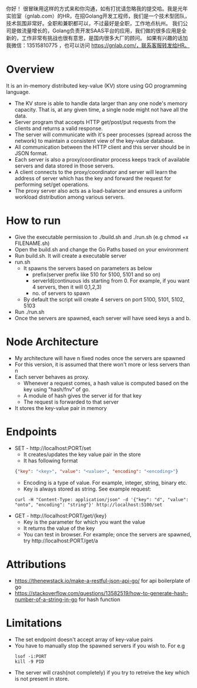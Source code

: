 你好！
很冒昧用这样的方式来和你沟通，如有打扰请忽略我的提交哈。我是光年实验室（gnlab.com）的HR，在招Golang开发工程师，我们是一个技术型团队，技术氛围非常好。全职和兼职都可以，不过最好是全职，工作地点杭州。
我们公司是做流量增长的，Golang负责开发SAAS平台的应用，我们做的很多应用是全新的，工作非常有挑战也很有意思，是国内很多大厂的顾问。
如果有兴趣的话加我微信：13515810775  ，也可以访问 https://gnlab.com/，联系客服转发给HR。
# Overview
It is an in-memory distributed key-value (KV) store using GO programming language. 
- The KV store is able to handle data larger than any one node's memory capacity. That is, at any given time, a single node might not have all the data.
- Server program that accepts HTTP get/post/put requests from the clients and returns a valid response. 
- The server will communicate with it's peer processes (spread across the network) to maintain a consistent view of the key-value database. 
- All communication between the HTTP client and this server should be in JSON format.
- Each server is also a proxy/coordinator process keeps track of available servers and data stored in those servers. 
- A client connects to the proxy/coordinator and server will learn the address of server which has the key and 
  forward the request for performing set/get operations. 
- The proxy server also acts as a load-balancer and ensures a uniform workload distribution among various servers.

# How to run
- Give the executable permission to ./build.sh and ./run.sh (e.g chmod +x FILENAME.sh)
- Open the build.sh and change the Go Paths based on your environment
- Run build.sh. It will create a executable server
- run.sh
  - It spawns the servers based on parameters as below
    - prefix(server prefix like 510 for 5100, 5101 and so on)
    - serverId(continuous ids starting from 0. For example, if you want 4 servers, then it will 0,1,2,3)
    - no. of servers to spawn
  - By default the script will create 4 servers on port 5100, 5101, 5102, 5103
- Run ./run.sh
- Once the servers are spawned, each server will have seed keys a and b.

# Node Architecture
 - My architecture will have n fixed nodes once the servers are spawned
 - For this version, it is assumed that there won't more or less servers than n
 - Each server behaves as proxy.
    - Whenever a request comes, a hash value is computed based on the key using "hash/fnv" of go.
    - A module of hash gives the server id for that key
    - The request is forwarded to that server
  - It stores the key-value pair in memory

# Endpoints
- SET - http://localhost:PORT/set
  - It creates/updates the key value pair in the store
  - It has following format
  ```json
  {"key": "<key>", "value": "<value>", "encoding": "<encoding>"}
  ```
  - Encoding is a type of value. For example, integer, string, binary etc.
  - Key is always stored as string. See example request:
  ```console
  curl -H "Content-Type: application/json" -d '{"key": "d", "value": "onto", "encoding": "string"}' http://localhost:5100/set 
  ```
- GET - http://localhost:PORT/get/{key}
  - Key is the parameter for which you want the value
  - It returns the value of the key
  - You can test in browser. For example; once the servers are spawned, try http://localhost:PORT/get/a
  
# Attributions
- https://thenewstack.io/make-a-restful-json-api-go/ for api boilerplate of go
- https://stackoverflow.com/questions/13582519/how-to-generate-hash-number-of-a-string-in-go for hash function

# Limitations
- The set endpoint doesn't accept array of key-value pairs
- You have to manually stop the spawned servers if you wish to. For e.g
  ```console
  lsof -i:PORT
  kill -9 PID
  ```
- The server will crash(not completely) if you try to retreive the key which is not present in store.
